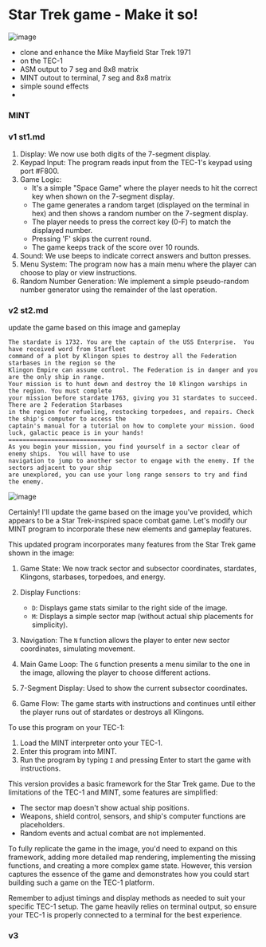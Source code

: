 # Star Trek game - Make it so!

![image](https://github.com/user-attachments/assets/4a36ce61-d774-4ce3-bb17-0ea3bcf334d0)

- clone and enhance the Mike Mayfield Star Trek 1971
- on the TEC-1
- ASM output to 7 seg and 8x8 matrix
- MINT outout to terminal, 7 seg and 8x8 matrix
- simple sound effects
- 


### MINT

### v1 st1.md

1. Display: We now use both digits of the 7-segment display.
2. Keypad Input: The program reads input from the TEC-1's keypad using port #F800.
3. Game Logic: 
   - It's a simple "Space Game" where the player needs to hit the correct key when shown on the 7-segment display.
   - The game generates a random target (displayed on the terminal in hex) and then shows a random number on the 7-segment display.
   - The player needs to press the correct key (0-F) to match the displayed number.
   - Pressing 'F' skips the current round.
   - The game keeps track of the score over 10 rounds.
4. Sound: We use beeps to indicate correct answers and button presses.
5. Menu System: The program now has a main menu where the player can choose to play or view instructions.
6. Random Number Generation: We implement a simple pseudo-random number generator using the remainder of the last operation.

 



### v2 st2.md
 update the game based on this image and gameplay

 

```
The stardate is 1732. You are the captain of the USS Enterprise.  You have received word from Starfleet
command of a plot by Klingon spies to destroy all the Federation starbases in the region so the
Klingon Empire can assume control. The Federation is in danger and you are the only ship in range.
Your mission is to hunt down and destroy the 10 Klingon warships in the region. You must complete
your mission before stardate 1763, giving you 31 stardates to succeed. There are 2 Federation Starbases
in the region for refueling, restocking torpedoes, and repairs. Check the ship's computer to access the
captain's manual for a tutorial on how to complete your mission. Good luck, galactic peace is in your hands!
=============================
As you begin your mission, you find yourself in a sector clear of enemy ships.  You will have to use
navigation to jump to another sector to engage with the enemy. If the sectors adjacent to your ship
are unexplored, you can use your long range sensors to try and find the enemy.
```


![image](https://github.com/user-attachments/assets/8e12df7c-0f3e-4d11-8fb1-f3079e846eb8)

Certainly! I'll update the game based on the image you've provided, which appears to be a Star Trek-inspired space combat game. Let's modify our MINT program to incorporate these new elements and gameplay features.



This updated program incorporates many features from the Star Trek game shown in the image:

1. Game State: We now track sector and subsector coordinates, stardates, Klingons, starbases, torpedoes, and energy.

2. Display Functions:
   - `D`: Displays game stats similar to the right side of the image.
   - `M`: Displays a simple sector map (without actual ship placements for simplicity).

3. Navigation: The `N` function allows the player to enter new sector coordinates, simulating movement.

4. Main Game Loop: The `G` function presents a menu similar to the one in the image, allowing the player to choose different actions.

5. 7-Segment Display: Used to show the current subsector coordinates.

6. Game Flow: The game starts with instructions and continues until either the player runs out of stardates or destroys all Klingons.

To use this program on your TEC-1:

1. Load the MINT interpreter onto your TEC-1.
2. Enter this program into MINT.
3. Run the program by typing `I` and pressing Enter to start the game with instructions.

This version provides a basic framework for the Star Trek game. Due to the limitations of the TEC-1 and MINT, some features are simplified:

- The sector map doesn't show actual ship positions.
- Weapons, shield control, sensors, and ship's computer functions are placeholders.
- Random events and actual combat are not implemented.

To fully replicate the game in the image, you'd need to expand on this framework, adding more detailed map rendering, implementing the missing functions, and creating a more complex game state. However, this version captures the essence of the game and demonstrates how you could start building such a game on the TEC-1 platform.

Remember to adjust timings and display methods as needed to suit your specific TEC-1 setup. The game heavily relies on terminal output, so ensure your TEC-1 is properly connected to a terminal for the best experience.



### v3



